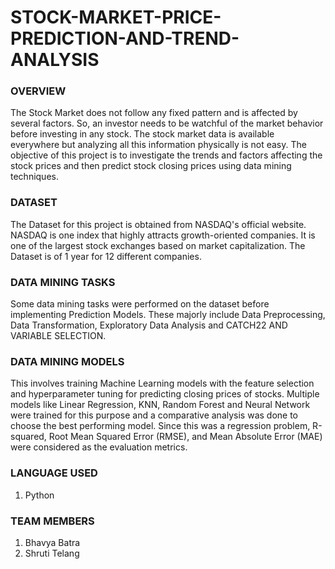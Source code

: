 # STOCK-MARKET-PRICE-PREDICTION-AND-TREND-ANALYSIS

### OVERVIEW
The Stock Market does not follow any fixed pattern and is affected by several factors. So, an investor needs to be watchful of the market behavior before investing in any stock. The stock market data is available everywhere but analyzing all this information physically is not easy. The objective of this project is to investigate the trends and factors affecting the stock prices and then predict stock closing prices using data mining techniques.

### DATASET
The Dataset for this project is obtained from NASDAQ's official website. NASDAQ is one index that highly attracts growth-oriented companies. It is one of the largest stock exchanges based on market capitalization. The Dataset is of 1 year for 12 different companies.

### DATA MINING TASKS
Some data mining tasks were performed on the dataset before implementing Prediction Models. These majorly include Data Preprocessing, Data Transformation, Exploratory Data Analysis and CATCH22 AND VARIABLE SELECTION.


### DATA MINING MODELS
This involves training Machine Learning models with the feature selection and hyperparameter tuning for predicting closing prices of stocks. Multiple models like Linear Regression, KNN, Random Forest and Neural Network were trained for this purpose and a comparative analysis was done to choose the best performing model. Since this was a regression problem, R-squared, Root Mean Squared Error (RMSE), and Mean Absolute Error (MAE) were considered as the evaluation metrics.


### LANGUAGE USED
1) Python


### TEAM MEMBERS
1) Bhavya Batra
2) Shruti Telang
